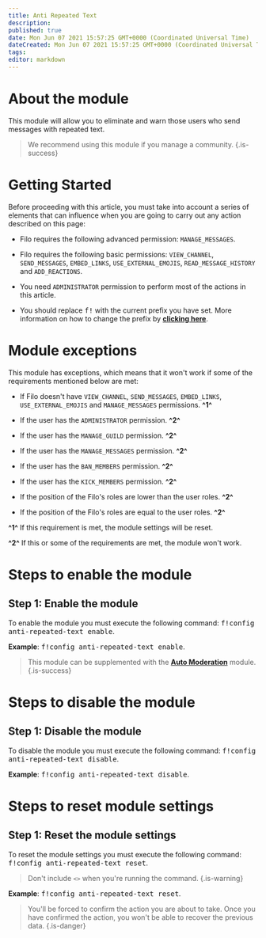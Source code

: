 ```yaml
---
title: Anti Repeated Text
description:
published: true
date: Mon Jun 07 2021 15:57:25 GMT+0000 (Coordinated Universal Time)
dateCreated: Mon Jun 07 2021 15:57:25 GMT+0000 (Coordinated Universal Time)
tags:
editor: markdown
---
```


# About the module

This module will allow you to eliminate and warn those users who send messages with repeated text.

> We recommend using this module if you manage a community.
{.is-success}

# Getting Started

Before proceeding with this article, you must take into account a series of elements that can influence when you are going to carry out any action described on this page:

- Filo requires the following advanced permission: ``MANAGE_MESSAGES``.

- Filo requires the following basic permissions: ``VIEW_CHANNEL``, ``SEND_MESSAGES``, ``EMBED_LINKS``, ``USE_EXTERNAL_EMOJIS``, ``READ_MESSAGE_HISTORY`` and ``ADD_REACTIONS``.

- You need ``ADMINISTRATOR`` permission to perform most of the actions in this article.

- You should replace <kbd>f!</kbd> with the current prefix you have set. More information on how to change the prefix by **[clicking here](en/modules/prefix)**.

# Module exceptions

This module has exceptions, which means that it won't work if some of the requirements mentioned below are met:

- If Filo doesn't have ``VIEW_CHANNEL``, ``SEND_MESSAGES``, ``EMBED_LINKS``, ``USE_EXTERNAL_EMOJIS`` and ``MANAGE_MESSAGES`` permissions. **^1^**

- If the user has the ``ADMINISTRATOR`` permission. **^2^**

- If the user has the ``MANAGE_GUILD`` permission. **^2^**

- If the user has the ``MANAGE_MESSAGES`` permission. **^2^**

- If the user has the ``BAN_MEMBERS`` permission. **^2^**

- If the user has the ``KICK_MEMBERS`` permission. **^2^**

- If the position of the Filo's roles are lower than the user roles. **^2^**

- If the position of the Filo's roles are equal to the user roles. **^2^**

**^1^** If this requirement is met, the module settings will be reset.

**^2^** If this or some of the requirements are met, the module won't work.

# Steps to enable the module

## **Step 1**: Enable the module

To enable the module you must execute the following command: <kbd>f!config anti-repeated-text enable</kbd>.

**Example**: <kbd>f!config anti-repeated-text enable</kbd>.

> This module can be supplemented with the **[Auto Moderation](/en/modules/auto-moderation)** module.
{.is-success}

# Steps to disable the module

## **Step 1**: Disable the module

To disable the module you must execute the following command: <kbd>f!config anti-repeated-text disable</kbd>.

**Example**: <kbd>f!config anti-repeated-text disable</kbd>.

# Steps to reset module settings

## **Step 1**: Reset the module settings

To reset the module settings you must execute the following command: <kbd>f!config anti-repeated-text reset</kbd>.

> Don't include ``<>`` when you're running the command.
{.is-warning}

**Example**: <kbd>f!config anti-repeated-text reset</kbd>.

> You'll be forced to confirm the action you are about to take. Once you have confirmed the action, you won't be able to recover the previous data.
{.is-danger}
